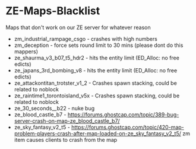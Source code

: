 # ZE-Maps-Blacklist
Maps that don't work on our ZE server for whatever reason

- zm_industrial_rampage_csgo - crashes with high numbers
- zm_deception - force sets round limit to 30 mins (please dont do this mappers)
- ze_shaurma_v3_b07_t5_hdr2 - hits the entity limit (ED_Alloc: no free edicts)
- ze_japans_3rd_bombing_v8 - hits the entity limit (ED_Alloc: no free edicts)
- ze_attackontitan_trotster_v1_2 - Crashes spawn stacking, could be related to noblock
- ze_raintime1_torontoisland_v5x - Crashes spawn stacking, could be related to noblock
- ze_30_seconds__b22 - nuke bug
- ze_blood_castle_b7 - https://forums.ghostcap.com/topic/389-bug-server-crash-on-map-ze_blood_castle_b7/
- ze_sky_fantasy_v2_t5 - https://forums.ghostcap.com/topic/420-map-problem-players-crash-after-map-loaded-on-ze_sky_fantasy_v2_t5/ zm item causes clients to crash from the map
